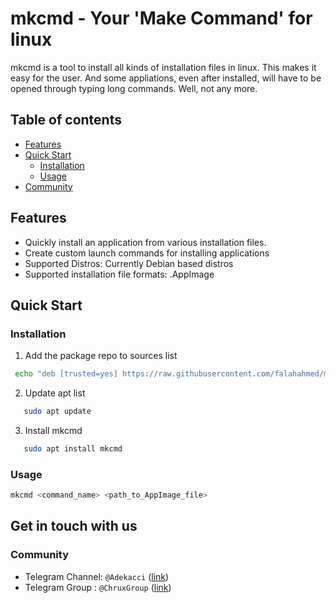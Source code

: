 # mkcmd - Your 'Make Command' for linux

  mkcmd is a tool to install all kinds of installation files in linux. This makes it easy for the user. And some appliations, even after installed, will have to be opened through typing long commands. Well, not any more.

## Table of contents
- [Features](#features)
- [Quick Start](#quickstart)
  - [Installation](#installation)
  - [Usage](#usage)
- [Community](#community)

<a name="features" href="#"></a>

## Features
- Quickly install an application from various installation files.
- Create custom launch commands for installing applications
- Supported Distros: Currently Debian based distros
- Supported installation file formats: .AppImage

<a name="quickstart" href="#"></a>

## Quick Start

<a name="installation" href="#"></a>

### Installation

1. Add the package repo to sources list
  ```bash
   echo "deb [trusted=yes] https://raw.githubusercontent.com/falahahmed/mkcmd/main/apt-repo ./" | sudo tee /etc/apt/sources.list.d/mkcmd.list
   ```
2. Update apt list
```bash
   sudo apt update
   ```
3. Install mkcmd
```bash
   sudo apt install mkcmd
   ```

<a name="usage" href="#"></a>

### Usage
```bash
mkcmd <command_name> <path_to_AppImage_file>
```


## Get in touch with us
<a name="community"></a>

### Community
- Telegram Channel: ```@Adekacci``` ([link](https://t.me/adekacci))
- Telegram Group : ```@ChruxGroup``` ([link](https://t.me/chruxGroup))
